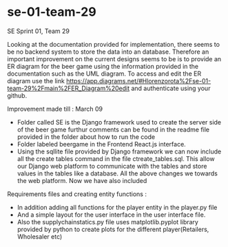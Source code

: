 # se-01-team-29
SE Sprint 01, Team 29

Looking at the documentation provided for implementation, there seems to be no backend system to store the data into an database. Therefore an important improvement on the current designs seems to be is to provide an ER diagram for the beer game using the information provided in the documentation such as the UML diagram. To access and edit the ER diagram use the link https://app.diagrams.net/#Hlorenzorota%2Fse-01-team-29%2Fmain%2FER_Diagram%20edit and authenticate using your github. 

Improvement made till : March 09
  - Folder called SE is the Django framework used to create the server side of the beer game furthur comments can be found in the readme file provided in the folder about how to run the code
  - Folder labeled beergame in the Frontend React.js interface.
  - Using the sqllite file provided by Django framework we can now include all the create tables command in the file ctreate_tables.sql. This allow our Django web platform to communicate with the tables and store values in the tables like a database. 
All the above changes we towards the web platform. Now we have also included 

  Requirements files and creating entity functions :
  - In addition adding all functions for the player entity in the player.py file
  - And a simple layout for the user interface in the user interface file.
  - Also the supplychainstatics.py file uses matplotlib.pyplot library provided by python to create plots for the different player(Retailers, Wholesaler etc)
